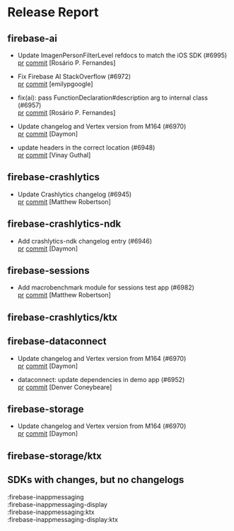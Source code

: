 # Release Report
## firebase-ai
      
* Update ImagenPersonFilterLevel refdocs to match the iOS SDK (#6995)   
  [pr](https://github.com/firebase/firebase-android-sdk/pull/6995) [commit](https://github.com/firebase/firebase-android-sdk/commit/4e027a9f2751584cf5f8d411c9a031e72ef208a2)  [Rosário P. Fernandes]

* Fix Firebase AI StackOverflow (#6972)   
  [pr](https://github.com/firebase/firebase-android-sdk/pull/6972) [commit](https://github.com/firebase/firebase-android-sdk/commit/82ad185491d1134f66ce5bfa6020b1d1ab8b8270)  [emilypgoogle]

* fix(ai): pass FunctionDeclaration#description arg to internal class (#6957)   
  [pr](https://github.com/firebase/firebase-android-sdk/pull/6957) [commit](https://github.com/firebase/firebase-android-sdk/commit/9c004772e550ac5f83eb95afb4c27b05ff8f1f0d)  [Rosário P. Fernandes]

* Update changelog and Vertex version from M164 (#6970)   
  [pr](https://github.com/firebase/firebase-android-sdk/pull/6970) [commit](https://github.com/firebase/firebase-android-sdk/commit/129cb89fb28d3d76519e85471e6fcaad90db3b90)  [Daymon]

* update headers in the correct location (#6948)   
  [pr](https://github.com/firebase/firebase-android-sdk/pull/6948) [commit](https://github.com/firebase/firebase-android-sdk/commit/2a1776413caaa70182c1c782fe7efcc5d73b2303)  [Vinay Guthal]

## firebase-crashlytics
      
* Update Crashlytics changelog (#6945)   
  [pr](https://github.com/firebase/firebase-android-sdk/pull/6945) [commit](https://github.com/firebase/firebase-android-sdk/commit/a9960190582812b7298196828509fbb5e49e4b33)  [Matthew Robertson]

## firebase-crashlytics-ndk
      
* Add crashlytics-ndk changelog entry (#6946)   
  [pr](https://github.com/firebase/firebase-android-sdk/pull/6946) [commit](https://github.com/firebase/firebase-android-sdk/commit/78360ad0ccd55589d37206729916ac57b61b7907)  [Daymon]

## firebase-sessions
      
* Add macrobenchmark module for sessions test app (#6982)   
  [pr](https://github.com/firebase/firebase-android-sdk/pull/6982) [commit](https://github.com/firebase/firebase-android-sdk/commit/9f5839fd4e823703629e60e876034b791f589c6e)  [Matthew Robertson]

## firebase-crashlytics/ktx
      

## firebase-dataconnect
      
* Update changelog and Vertex version from M164 (#6970)   
  [pr](https://github.com/firebase/firebase-android-sdk/pull/6970) [commit](https://github.com/firebase/firebase-android-sdk/commit/129cb89fb28d3d76519e85471e6fcaad90db3b90)  [Daymon]

* dataconnect: update dependencies in demo app (#6952)   
  [pr](https://github.com/firebase/firebase-android-sdk/pull/6952) [commit](https://github.com/firebase/firebase-android-sdk/commit/f2257e48b1a9f307dcfcb49b3b63202f213d556f)  [Denver Coneybeare]

## firebase-storage
      
* Update changelog and Vertex version from M164 (#6970)   
  [pr](https://github.com/firebase/firebase-android-sdk/pull/6970) [commit](https://github.com/firebase/firebase-android-sdk/commit/129cb89fb28d3d76519e85471e6fcaad90db3b90)  [Daymon]

## firebase-storage/ktx
      

## SDKs with changes, but no changelogs
:firebase-inappmessaging  
:firebase-inappmessaging-display  
:firebase-inappmessaging:ktx  
:firebase-inappmessaging-display:ktx